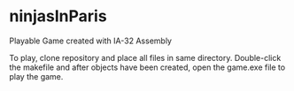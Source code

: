 # ninjasInParis
Playable Game created with IA-32 Assembly

To play, clone repository and place all files in same directory. Double-click the makefile and after objects have been created, open the game.exe file to play the game.
